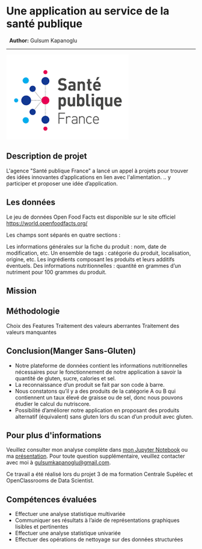 # Une application au service de la santé publique

&nbsp;
**Author:** Gulsum Kapanoglu
***
<img src="sante.png">

## Description de projet

L'agence "Santé publique France" a lancé un appel à projets pour trouver des idées innovantes d’applications en lien avec l'alimentation. .. y participer et proposer une idée d’application.

## Les données

Le jeu de données Open Food Facts est disponible sur le site officiel https://world.openfoodfacts.org/ 

Les champs sont séparés en quatre sections :

Les informations générales sur la fiche du produit : nom, date de modification, etc.
Un ensemble de tags : catégorie du produit, localisation, origine, etc.
Les ingrédients composant les produits et leurs additifs éventuels.
Des informations nutritionnelles : quantité en grammes d’un nutriment pour 100 grammes du produit.

## Mission


## Méthodologie
Choix des Features
Traitement des valeurs aberrantes
Traitement des valeurs manquantes


## Conclusion(Manger Sans-Gluten)
- Notre plateforme de données contient les informations nutritionnelles nécessaires pour le fonctionnement de notre application à savoir la quantité de gluten, sucre, calories et sel.
- La reconnaissance d’un produit se fait par son code à barre. 
- Nous constatons qu’il y a des produits de la catégorie A ou B qui contiennent un taux élevé de graisse ou de sel, donc nous pouvons étudier le calcul du nutriscore. 
- Possibilité d’améliorer notre application en proposant des produits alternatif (équivalent) sans gluten lors du scan d’un produit avec gluten. 

## Pour plus d'informations
Veuillez consulter mon analyse complète dans [mon Jupyter Notebook](./Notebook_exploration.ipynb) ou ma [présentation](./Presentation.pdf). Pour toute question supplémentaire, veuillez contacter avec moi à gulsumkapanoglu@gmail.com.

Ce travail a été réalisé lors du projet 3 de ma formation Centrale Supèlec et OpenClassrooms de Data Scientist.

## Compétences évaluées
- Effectuer une analyse statistique multivariée
- Communiquer ses résultats à l’aide de représentations graphiques lisibles et pertinentes
- Effectuer une analyse statistique univariée
- Effectuer des opérations de nettoyage sur des données structurées
